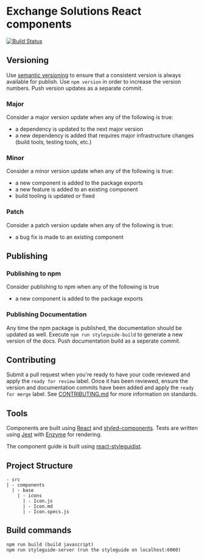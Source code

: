 Exchange Solutions React components
==================

[![Build Status](https://travis-ci.org/TWExchangeSolutions/es-components.svg?branch=master)](https://travis-ci.org/TWExchangeSolutions/es-components)

## Versioning

Use [semantic versioning](http://semver.org/) to ensure that a consistent version is always available for publish. Use ``npm version`` in order to increase the version numbers. Push version updates as a separate commit.

### Major

Consider a major version update when any of the following is true:
- a dependency is updated to the next major version
- a new dependency is added that requires major infrastructure changes (build tools, testing tools, etc.)

### Minor

Consider a minor version update when any of the following is true:
- a new component is added to the package exports
- a new feature is added to an existing component
- build tooling is updated or fixed

### Patch

Consider a patch version update when any of the following is true:
- a bug fix is made to an existing component

## Publishing

### Publishing to npm

Consider publishing to npm when any of the following is true
- a new component is added to the package exports

### Publishing Documentation

Any time the npm package is published, the documentation should be updated as well. Execute ``npm run styleguide-build`` to generate a new version of the docs. Push documentation build as a seperate commit.

## Contributing

Submit a pull request when you're ready to have your code reviewed and apply the ``ready for review`` label. Once it has been reviewed, ensure the version and documentation commits have been added and apply the ``ready for merge`` label. See [CONTRIBUTING.md](CONTRIBUTING.md) for more information on standards.

## Tools

Components are built using [React](https://facebook.github.io/react/) and [styled-components](https://styled-components.com/). Tests are written using
[Jest](https://facebook.github.io/jest/) with [Enzyme](http://airbnb.io/enzyme/) for rendering.

The component guide is built using [react-styleguidist](https://github.com/styleguidist/react-styleguidist).

## Project Structure
```
- src
| - components
  | - base
    | - icons
      | - Icon.js
      | - Icon.md
      | - Icon.specs.js
```


## Build commands
```
npm run build (build javascript)
npm run styleguide-server (run the styleguide on localhost:6060)
```
